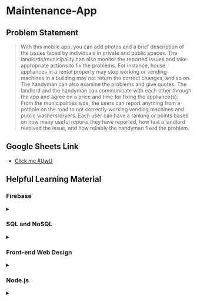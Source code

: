 # Maintenance-App

## Problem Statement
> With this mobile app, you can add photos and a brief description of the issues 
> faced by individuals in private and public spaces. The landlords/municipality 
> can also monitor the reported issues and take appropriate actions to fix the 
> problems. For instance, house appliances in a rental property may stop working 
> or vending machines in a building may not return the correct changes, and so on. 
> The handyman can also examine the problems and give quotes. The landlord and the 
> handyman can communicate with each other through the app and agree 
> on a price and time for fixing the appliance(s). From the municipalities side, 
> the users can report anything from a pothole on the road to not 
> correctly working vending machines and public washers/dryers. Each user can have 
> a ranking or points based on how many useful reports they have 
> reported, how fast a landlord resolved the issue, and how reliably the handyman fixed the problem. 

## Google Sheets Link
- [Click me #UwU](https://docs.google.com/spreadsheets/d/16mKJtwNAgq15PcCzK8cvLiK34q0-96wFSoO1pmSr0Wg/edit?usp=sharing)

## Helpful Learning Material
### Firebase
<details>
  <summary></summary>
  <ul>
  <li> <a href="https://www.youtube.com/watch?v=-pyo67HWuOI">What is Firebase </a> </li>
  <li> <a href="https://www.youtube.com/watch?v=urdyRxsuBxQ">Why Firebase? HOW to determine whether YOU should use FIREBASE </a> </li>
  <li> <a href="https://www.youtube.com/watch?v=9kRgVxULbag&t=1098s">Firebase Ultimate Beginner's Guide </a> </li>
  <li> <a href="https://firebase.google.com/docs/firestore/solutions/role-based-access">Firebase Documentation. Role Based Access Example </a> </li>
  </ul>
</details>

### SQL and NoSQL
<details>
  <summary></summary>
  <ul>
  <li> <a href="https://www.youtube.com/watch?v=0buKQHokLK8">How do NoSQL datebases work? Simply Explained! </a> </li>
  <li> <a href="https://www.youtube.com/watch?v=t0GlGbtMTio">Which Is Better? SQL vs NoSQL </a> </li>
  <li> <a href="https://www.youtube.com/watch?v=ruz-vK8IesE">SQL vs NoSQL Explained </a> </li>
  <li> <a href="https://web.csulb.edu/colleges/coe/cecs/dbdesign/dbdesign.php?page=sql/queries.php">Datebase Design - Queries </a> </li>
  <li> <a href="https://www.youtube.com/watch?v=xn9ef5pod18">Node.js MySQL Tutorial | Building CRUD App with Node.js Express and MySQL </a> </li>
  <li> <a href="https://codingstatus.com/how-to-display-data-from-mysql-database-table-in-node-js/">How to display Data from MySQL using Node.js NOTE: reference when we want to migrate from SQL on a local host to a cloud based solution</a> </li>
  <li> <a href="https://austinhale.medium.com/building-a-node-api-with-express-and-google-cloud-sql-9bda260b040f">Building a Node API with Express and Google Cloud SQL NOTE: reference when we want to migrate from SQL on a local host to a cloud based solution </a> </li>
  <li> <a href="https://github.com/rahmanfadhil/learn-express-mongoose">Building a REST API with Express and Mongoose (MongoDB) </a> </li>
  <li> <a href="https://www.bezkoder.com/mongoose-one-to-many-relationship/#Case_3_Mongoose_One-to-Many_aLot_Relationship">Data relationships with Mongoose (MongoDB): one-to-many, many-to-one </a> </li>
  <li> <a href="https://medium.com/@rithwikkukunuri30/database-design-for-facebook-4f52b55ebe94">Database design for Facebook </a> </li>
  <li> <a href="https://www.w3schools.com/nodejs/nodejs_mysql_create_table.asp">Node.js MySQL Create Table </a> </li>
  </ul>
</details>



### Front-end Web Design
<details>
  <summary></summary>
  <ul>
  <li> <a href="https://www.w3schools.com/html/default.asp">W3School HTML </a> </li>
  <li><a href="https://www.w3schools.com/css/default.asp">W3School CSS </a></li>
  <li><a href="https://www.w3schools.com/js/default.asp">W3School JavaScript </a></li>
  </ul>
</details>

### Node.js
<details>
  <summary></summary>
<ul>
<li> <a href="https://codingstatus.com/how-to-install-express-application-using-express-generator-tool/">How to Install Express Application Using Express Generator Tool</a> </li>
<li> <a href="https://developer.okta.com/blog/2019/02/14/modern-token-authentication-in-node-with-express">Modern Token Authentication in Node with Express </a> </li>
<li> <a href="https://www.softwaresecured.com/security-issues-jwt-authentication/">Security Issues in JWT Authentication </a> </li>
<li> <a href="https://jwt.io/introduction">Introduction to JSON Web Tokens </a> </li>
<li> <a href="https://www.section.io/engineering-education/session-management-in-nodejs-using-expressjs-and-express-session/">Session Management in Node.js using ExpressJS and Express Session </a> </li>
<li> <a href="https://www.youtube.com/watch?v=hyJiNTFtQic">Upload and Store Images in MySQL using Node.Js, Express, Express-FileUpload & Express-Handlebars </a> </li>
</ul>
</details>
